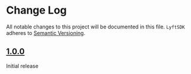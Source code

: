 # Change Log
All notable changes to this project will be documented in this file.
`LyftSDK` adheres to [Semantic Versioning](http://semver.org/).

## [1.0.0](https://github.com/lyft/Lyft-iOS-sdk/releases/tag/1.0.0)

Initial release
